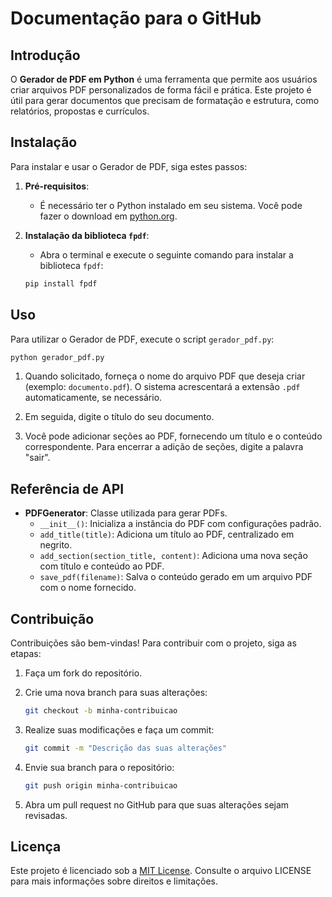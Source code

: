 
# Documentação para o GitHub

## Introdução
O **Gerador de PDF em Python** é uma ferramenta que permite aos usuários criar arquivos PDF personalizados de forma fácil e prática. Este projeto é útil para gerar documentos que precisam de formatação e estrutura, como relatórios, propostas e currículos.

## Instalação
Para instalar e usar o Gerador de PDF, siga estes passos:

1. **Pré-requisitos**:
   - É necessário ter o Python instalado em seu sistema. Você pode fazer o download em [python.org](https://www.python.org/downloads/).

2. **Instalação da biblioteca `fpdf`**:
   - Abra o terminal e execute o seguinte comando para instalar a biblioteca `fpdf`:
   
   ```bash
   pip install fpdf
   ```

## Uso
Para utilizar o Gerador de PDF, execute o script `gerador_pdf.py`:

```bash
python gerador_pdf.py
```

1. Quando solicitado, forneça o nome do arquivo PDF que deseja criar (exemplo: `documento.pdf`). O sistema acrescentará a extensão `.pdf` automaticamente, se necessário.

2. Em seguida, digite o título do seu documento.

3. Você pode adicionar seções ao PDF, fornecendo um título e o conteúdo correspondente. Para encerrar a adição de seções, digite a palavra "sair".

## Referência de API
- **PDFGenerator**: Classe utilizada para gerar PDFs.
    - `__init__()`: Inicializa a instância do PDF com configurações padrão.
    - `add_title(title)`: Adiciona um título ao PDF, centralizado em negrito.
    - `add_section(section_title, content)`: Adiciona uma nova seção com título e conteúdo ao PDF.
    - `save_pdf(filename)`: Salva o conteúdo gerado em um arquivo PDF com o nome fornecido.

## Contribuição
Contribuições são bem-vindas! Para contribuir com o projeto, siga as etapas:

1. Faça um fork do repositório.
2. Crie uma nova branch para suas alterações:
   
   ```bash
   git checkout -b minha-contribuicao
   ```

3. Realize suas modificações e faça um commit:
   
   ```bash
   git commit -m "Descrição das suas alterações"
   ```

4. Envie sua branch para o repositório:
   
   ```bash
   git push origin minha-contribuicao
   ```

5. Abra um pull request no GitHub para que suas alterações sejam revisadas.

## Licença
Este projeto é licenciado sob a [MIT License](LICENSE). Consulte o arquivo LICENSE para mais informações sobre direitos e limitações.